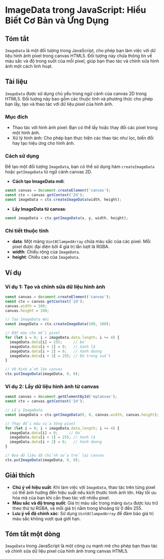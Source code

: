 <!--
Meta Description: # ImageData trong JavaScript: Hiểu Biết Cơ Bản và Ứng Dụng ## Tóm tắt `ImageData` là một đối tượng trong JavaScript, cho phép bạn làm việc với dữ liệu...
Meta Keywords: imagedata, canvas, trong, ảnh, hình
-->

# ImageData trong JavaScript: Hiểu Biết Cơ Bản và Ứng Dụng

## Tóm tắt
`ImageData` là một đối tượng trong JavaScript, cho phép bạn làm việc với dữ liệu hình ảnh pixel trong canvas HTML5. Đối tượng này chứa thông tin về màu sắc và độ trong suốt của mỗi pixel, giúp bạn thao tác và chỉnh sửa hình ảnh một cách linh hoạt.

## Tài liệu
`ImageData` được sử dụng chủ yếu trong ngữ cảnh của canvas 2D trong HTML5. Đối tượng này bao gồm các thuộc tính và phương thức cho phép bạn lấy, tạo và thao tác với dữ liệu pixel của hình ảnh. 

### Mục đích
- Thao tác với hình ảnh pixel: Bạn có thể lấy hoặc thay đổi các pixel trong một hình ảnh.
- Xử lý hình ảnh: Cho phép bạn thực hiện các thao tác như lọc, biến đổi hay tạo hiệu ứng cho hình ảnh.

### Cách sử dụng
Để tạo một đối tượng `ImageData`, bạn có thể sử dụng hàm `createImageData` hoặc `getImageData` từ ngữ cảnh canvas 2D. 

- **Cách tạo ImageData mới**:
```javascript
const canvas = document.createElement('canvas');
const ctx = canvas.getContext('2d');
const imageData = ctx.createImageData(width, height);
```

- **Lấy ImageData từ canvas**:
```javascript
const imageData = ctx.getImageData(x, y, width, height);
```

### Chi tiết thuộc tính
- **data**: Một mảng `Uint8ClampedArray` chứa màu sắc của các pixel. Mỗi pixel được đại diện bởi 4 giá trị lần lượt là RGBA.
- **width**: Chiều rộng của `ImageData`.
- **height**: Chiều cao của `ImageData`.

## Ví dụ
### Ví dụ 1: Tạo và chỉnh sửa dữ liệu hình ảnh
```javascript
const canvas = document.createElement('canvas');
const ctx = canvas.getContext('2d');
canvas.width = 100;
canvas.height = 100;

// Tạo ImageData mới
const imageData = ctx.createImageData(100, 100);

// Đặt màu cho mỗi pixel
for (let i = 0; i < imageData.data.length; i += 4) {
  imageData.data[i] = 255;     // Đỏ
  imageData.data[i + 1] = 0;   // Xanh lá
  imageData.data[i + 2] = 0;   // Xanh dương
  imageData.data[i + 3] = 255; // Độ trong suốt
}

// Vẽ hình ảnh lên canvas
ctx.putImageData(imageData, 0, 0);
```

### Ví dụ 2: Lấy dữ liệu hình ảnh từ canvas
```javascript
const canvas = document.getElementById('myCanvas');
const ctx = canvas.getContext('2d');

// Lấy ImageData
const imageData = ctx.getImageData(0, 0, canvas.width, canvas.height);

// Thay đổi màu của từng pixel
for (let i = 0; i < imageData.data.length; i += 4) {
  imageData.data[i] = 0;     // Đỏ
  imageData.data[i + 1] = 255; // Xanh lá
  imageData.data[i + 2] = 0;   // Xanh dương
}

// Đưa dữ liệu đã chỉnh sửa trở lại canvas
ctx.putImageData(imageData, 0, 0);
```

## Giải thích
- **Chú ý về hiệu suất**: Khi làm việc với `ImageData`, thao tác trên từng pixel có thể ảnh hưởng đến hiệu suất nếu kích thước hình ảnh lớn. Hãy tối ưu hóa mã của bạn khi cần thao tác với nhiều pixel.
- **Màu sắc và độ trong suốt**: Giá trị màu sắc trong mảng `data` được lưu trữ theo thứ tự RGBA, và mỗi giá trị nằm trong khoảng từ 0 đến 255.
- **Lưu ý về độ chính xác**: Sử dụng `Uint8ClampedArray` để đảm bảo giá trị màu sắc không vượt quá giới hạn.

## Tóm tắt một dòng
`ImageData` trong JavaScript là một công cụ mạnh mẽ cho phép bạn thao tác và chỉnh sửa dữ liệu pixel của hình ảnh trong canvas HTML5.
